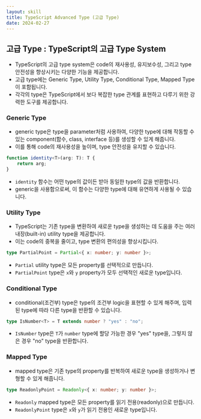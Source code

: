 ```yaml
---
layout: skill
title: TypeScript Advanced Type (고급 Type)
date: 2024-02-27
---
```





## 고급 Type : TypeScript의 고급 Type System

- TypeScript의 고급 type system은 code의 재사용성, 유지보수성, 그리고 type 안전성을 향상시키는 다양한 기능을 제공합니다.
- 고급 type에는 Generic Type, Utility Type, Conditional Type, Mapped Type이 포함됩니다.
- 각각의 type은 TypeScript에서 보다 복잡한 type 관계를 표현하고 다루기 위한 강력한 도구를 제공합니다.


### Generic Type

- generic type은 type을 parameter처럼 사용하여, 다양한 type에 대해 작동할 수 있는 component(함수, class, interface 등)를 생성할 수 있게 해줍니다.
- 이를 통해 code의 재사용성을 높이며, type 안전성을 유지할 수 있습니다.

```typescript
function identity<T>(arg: T): T {
    return arg;
}
```

- `identity` 함수는 어떤 type의 값이든 받아 동일한 type의 값을 반환합니다.
- generic을 사용함으로써, 이 함수는 다양한 type에 대해 유연하게 사용될 수 있습니다.


### Utility Type

- TypeScript는 기존 type을 변환하여 새로운 type을 생성하는 데 도움을 주는 여러 내장(built-in) utility type을 제공합니다.
- 이는 code의 중복을 줄이고, type 변환의 편의성을 향상시킵니다.

```typescript
type PartialPoint = Partial<{ x: number; y: number }>;
```

- `Partial` utility type은 모든 property를 선택적으로 만듭니다.
- `PartialPoint` type은 `x`와 `y` property가 모두 선택적인 새로운 type입니다.


### Conditional Type

- conditional(조건부) type은 type의 조건부 logic을 표현할 수 있게 해주며, 입력된 type에 따라 다른 type을 반환할 수 있습니다.

```typescript
type IsNumber<T> = T extends number ? "yes" : "no";
```

- `IsNumber` type은 `T`가 `number` type에 할당 가능한 경우 "yes" type을, 그렇지 않은 경우 "no" type을 반환합니다.


### Mapped Type

- mapped type은 기존 type의 property를 반복하여 새로운 type을 생성하거나 변형할 수 있게 해줍니다.

```typescript
type ReadonlyPoint = Readonly<{ x: number; y: number }>;
```

- `Readonly` mapped type은 모든 property를 읽기 전용(readonly)으로 만듭니다.
- `ReadonlyPoint` type은 `x`와 `y`가 읽기 전용인 새로운 type입니다.
